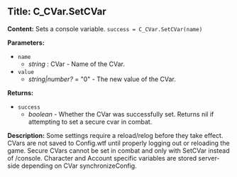 ## Title: C_CVar.SetCVar

**Content:**
Sets a console variable.
`success = C_CVar.SetCVar(name)`

**Parameters:**
- `name`
  - *string* : CVar - Name of the CVar.
- `value`
  - *string|number?* = "0" - The new value of the CVar.

**Returns:**
- `success`
  - *boolean* - Whether the CVar was successfully set. Returns nil if attempting to set a secure cvar in combat.

**Description:**
Some settings require a reload/relog before they take effect.
CVars are not saved to Config.wtf until properly logging out or reloading the game.
Secure CVars cannot be set in combat and only with SetCVar instead of /console.
Character and Account specific variables are stored server-side depending on CVar synchronizeConfig.